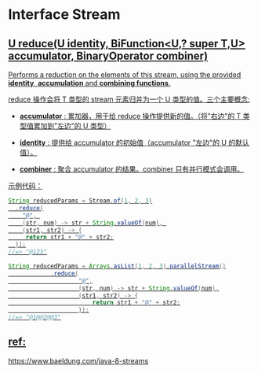 # Interface Stream<T>

## <U> U reduce(U identity, BiFunction<U,? super T,U> accumulator, BinaryOperator<U> combiner)

Performs a reduction on the elements of this stream, using the provided **identity**, **accumulation** and **combining functions**.

reduce 操作会将 T 类型的 stream 元素归并为一个 U 类型的值。三个主要概念:

- **accumulator** : 累加器，用于给 reduce 操作提供新的值。（将"右边"的 T 类型值累加到"左边"的 U 类型）

- **identity** : 提供给 accumulator 的初始值（accumulator "左边"的 U 的默认值）。

- **combiner** : 聚合 accumulator 的结果。combiner 只有并行模式会调用。

示例代码：


```java
String reducedParams = Stream.of(1, 2, 3)
  .reduce(
    "@", 
    (str, num) -> str + String.valueOf(num), 
    (str1, str2) -> {
     return str1 + "@" + str2;
  });
//=> "@123"

String reducedParams = Arrays.asList(1, 2, 3).parallelStream()
            .reduce(
                    "@",
                    (str, num) -> str + String.valueOf(num),
                    (str1, str2) -> {
                        return str1 + "@" + str2;
                    });
//=> "@1@@2@@3"
```



## ref:

https://www.baeldung.com/java-8-streams

</br></br>
